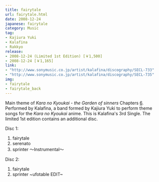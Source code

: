```yaml
---
title: fairytale
url: fairytale.html
date: 2008-12-24
japanese: fairytale
category: Music
tag:
- Kajiura Yuki
- Kalafina
- Rakkyo
release:
- 2008-12-24 (Limited 1st Edition) [￥1,500]
- 2008-12-24 [￥1,165]
link:
- "http://www.sonymusic.co.jp/artist/kalafina/discography/SECL-733"
- "http://www.sonymusic.co.jp/artist/kalafina/discography/SECL-735"
img:
- fairytale
- fairytale_back
---
```


Main theme of *Kara no Kyoukai - the Garden of sinners* Chapters [6](kara-no-kyoukai-the-garden-of-sinners-chapter-6.html). Performed by Kalafina, a band formed by Kajiura Yuki to perform theme songs for the *Kara no Kyoukai* anime. This is Kalafina's 3rd Single. The limited 1st edition contains an additional disc.

Disc 1:
1. fairytale
2. serenato
3. sprinter ～Instrumental～

Disc 2:
1. fairytale
2. sprinter ~ufotable EDIT~